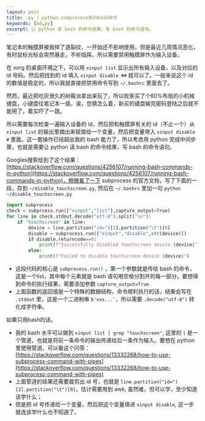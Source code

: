 ```yaml
---
layout: post
title: .py | python.subprocess执行bash命令
keywords: [md,py]
excerpt: 让 python 读 bash 的命令结果，写 bash 的命令语句。
---
```


笔记本的触摸屏被我摔了道裂纹，一开始还不影响使用，但是最近几周情况恶化，有时鼠标光标会突然暴走，不听指挥。所以需要禁用触摸屏作为输入设备。

在 xorg 的桌面环境之下，可以用 `xinput list` 显示出所有输入设备，以及对应的 id 号码。然后把找到的 id 填入 `xinput disable ##` 就可以了。一般来说这个 id 的数值是稳定的，所以我就直接把禁用命令写到 `~/.bashrc` 里面去了。

然而，最近把吃灰很久的树莓派拿出来玩了，所以败家买了个60%布局的小机械键盘，小键盘往笔记本一插，诶，您猜怎么着，新买的键盘输完密码登陆之后就不能用了，着实吓了一跳。

所以需要每次检查一遍输入设备的 id，然后把和触摸屏有关的 id（不止一个）从 `xinput list` 的输出里摘出来赋值给一个变量，然后把变量带入 `xinput disable #` 里面。这一套操作已经超出我的 bash 能力了，所以考虑用 python 完成中间步骤，也就是需要让 python 读 bash 的命令结果，写 bash 的命令语句。

Googles搜索给到了这个结果：[https://stackoverflow.com/questions/4256107/running-bash-commands-in-python](https://stackoverflow.com/questions/4256107/running-bash-commands-in-python)，稍微看了一下 subprocess 的官方文档，写了下面的一段，存到 `~/disable_touchscreen.py`, 然后在 `~/.bashrc` 里加一句 `python ~/disable_touchscreen.py`

```python
import subprocess
check = subprcess.run(["xinput","list"],capture_output=True)
for line in check.stdout.decode("utf-8").split("\n"):
    if "touchscreen" in line:
        device = line.partition("id=")[2].partition("\t")[0]
        disable = subprocess.run(["xinput","disable",str(device)])
        if disable.returncode==0:
            print(f"Successfully disabled touchscreen device {device}")
        else:
            print(f"Failed to disable touchscreen device {device}")
```

- 这段代码的核心是 `subprocess.run()` ，第一个参数就是传给 bash 的命令，这是一个list，其中每个元素就是 bash 语句用空格分割开的每一部分。要想得到命令的执行结果，需要添加参数 `capture_output=True`
- 上面函数的返回值是一个特殊的数据结构，命令顺利执行的话，结果会写在 `.stdout` 里，这是一个二进制串 `b'xxx...'`，所以需要 `.decode("utf-8")` 转化成字符串。

如果只用bash的话，

- 我的 bash 水平可以做到 `xinput list | grep "touchscreen"`, 这里的 `|` 是一个管道，也就是将前一条命令的输出传递给后一条作为输入。要想在 python 里使用管道，可以看这个问答：[https://stackoverflow.com/questions/13332268/how-to-use-subprocess-command-with-pipes](https://stackoverflow.com/questions/13332268/how-to-use-subprocess-command-with-pipes)
- 上面管道的结果还需要裁剪出 id 号，也就是 `line.partition("id=")[2].partition("\t")[0]`，估计需要用到 awk, 虽然难，但可以学，至少知道该学什么；
- 但是把 id 号传递给一个变量，然后把这个变量填进 `xinput disable`, 这一步就连该学什么也不知道了。
